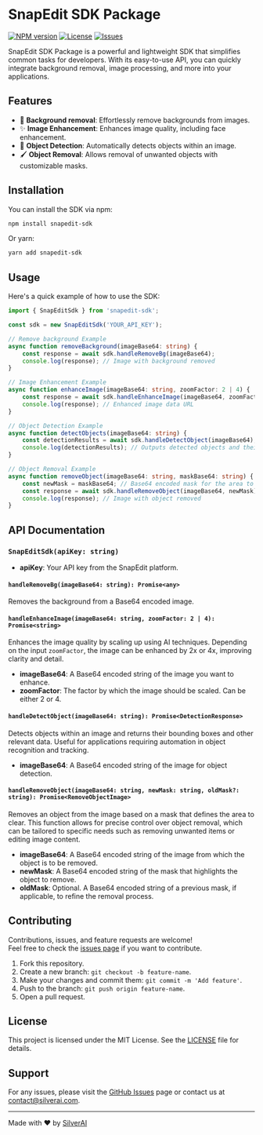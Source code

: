 
# SnapEdit SDK Package

[![NPM version](https://img.shields.io/npm/v/snapedit-sdk.svg)](https://www.npmjs.com/package/snapedit-sdk)
[![License](https://img.shields.io/npm/l/snapedit-sdk.svg)](https://github.com/sfunvn/snapedit-sdk/blob/main/LICENSE)
[![Issues](https://img.shields.io/github/issues/your-username/snapedit-sdk)](https://github.com/sfunvn/snapedit-sdk/issues)

SnapEdit SDK Package is a powerful and lightweight SDK that simplifies common tasks for developers. With its easy-to-use API, you can quickly integrate background removal, image processing, and more into your applications.

## Features

- 🌟 **Background removal**: Effortlessly remove backgrounds from images.
- ✨ **Image Enhancement**: Enhances image quality, including face enhancement.
- 🎨 **Object Detection**: Automatically detects objects within an image.
- 🖌 **Object Removal**: Allows removal of unwanted objects with customizable masks.
  
## Installation

You can install the SDK via npm:

```bash
npm install snapedit-sdk
```

Or yarn:

```bash
yarn add snapedit-sdk
```

## Usage

Here's a quick example of how to use the SDK:

```typescript
import { SnapEditSdk } from 'snapedit-sdk';

const sdk = new SnapEditSdk('YOUR_API_KEY');

// Remove background Example
async function removeBackground(imageBase64: string) {
    const response = await sdk.handleRemoveBg(imageBase64);
    console.log(response); // Image with background removed
}

// Image Enhancement Example
async function enhanceImage(imageBase64: string, zoomFactor: 2 | 4) {
    const response = await sdk.handleEnhanceImage(imageBase64, zoomFactor);
    console.log(response); // Enhanced image data URL
}

// Object Detection Example
async function detectObjects(imageBase64: string) {
    const detectionResults = await sdk.handleDetectObject(imageBase64);
    console.log(detectionResults); // Outputs detected objects and their coordinates
}

// Object Removal Example
async function removeObject(imageBase64: string, maskBase64: string) {
    const newMask = maskBase64; // Base64 encoded mask for the area to remove
    const response = await sdk.handleRemoveObject(imageBase64, newMask);
    console.log(response); // Image with object removed
}
```

## API Documentation

### `SnapEditSdk(apiKey: string)`

- **apiKey**: Your API key from the SnapEdit platform.
  
#### `handleRemoveBg(imageBase64: string): Promise<any>`

Removes the background from a Base64 encoded image.


#### `handleEnhanceImage(imageBase64: string, zoomFactor: 2 | 4): Promise<string>`

Enhances the image quality by scaling up using AI techniques. Depending on the input `zoomFactor`, the image can be enhanced by 2x or 4x, improving clarity and detail.

- **imageBase64**: A Base64 encoded string of the image you want to enhance.
- **zoomFactor**: The factor by which the image should be scaled. Can be either 2 or 4.


#### `handleDetectObject(imageBase64: string): Promise<DetectionResponse>`

Detects objects within an image and returns their bounding boxes and other relevant data. Useful for applications requiring automation in object recognition and tracking.

- **imageBase64**: A Base64 encoded string of the image for object detection.


#### `handleRemoveObject(imageBase64: string, newMask: string, oldMask?: string): Promise<RemoveObjectImage>`

Removes an object from the image based on a mask that defines the area to clear. This function allows for precise control over object removal, which can be tailored to specific needs such as removing unwanted items or editing image content.

- **imageBase64**: A Base64 encoded string of the image from which the object is to be removed.
- **newMask**: A Base64 encoded string of the mask that highlights the object to remove.
- **oldMask**: Optional. A Base64 encoded string of a previous mask, if applicable, to refine the removal process.


## Contributing

Contributions, issues, and feature requests are welcome!  
Feel free to check the [issues page](https://github.com/sfunvn/snapedit-sdk/issues) if you want to contribute.

1. Fork this repository.
2. Create a new branch: `git checkout -b feature-name`.
3. Make your changes and commit them: `git commit -m 'Add feature'`.
4. Push to the branch: `git push origin feature-name`.
5. Open a pull request.

## License

This project is licensed under the MIT License. See the [LICENSE](https://github.com/sfunvn/snapedit-sdk/blob/main/LICENSE) file for details.

## Support

For any issues, please visit the [GitHub Issues](https://github.com/sfunvn/snapedit-sdk/issues) page or contact us at [contact@silverai.com](mailto:your-email@example.com).

---

Made with ❤️ by [SilverAI](https://github.com/minhquyen96)
